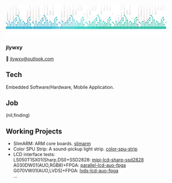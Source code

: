<img src="jwr-banner.jpg" />

### jlywxy
📧 jlywxy@outlook.com<br>
## Tech
Embedded Software/Hardware, Mobile Application.<br>
## Job
(nil,finding)<br>
## Working Projects
* SlimARM: ARM core boards. <a href="github.com/jlywxy/slimarm">slimarm</a><br>
* Color SPU Strip: A sound-pickup light strip. <a href="github.com/jlywxy/color-spu-strip">color-spu-strip</a><br>
* LCD interface tests:<br>
LS050T1SX01(Sharp,DSI)+SSD2828: <a href="github.com/jlywxy/mipi-lcd-sharp-ssd2828">mipi-lcd-sharp-ssd2828</a><br>
A030DW01(AUO,RGB8)+FPGA: <a href="github.com/jlywxy/parallel-lcd-auo-fpga">parallel-lcd-auo-fpga</a><br>
G070VW01(AUO,LVDS)+FPGA: <a href="github.com/jlywxy/lvds-lcd-auo-fpga">lvds-lcd-auo-fpga</a><br>
...
